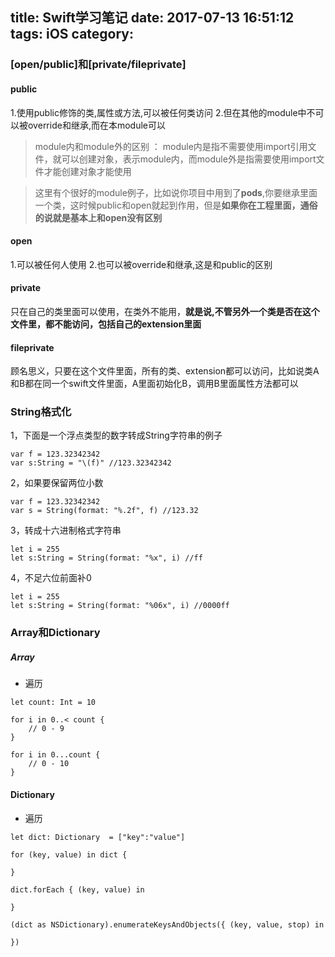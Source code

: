 title: Swift学习笔记
date: 2017-07-13 16:51:12
tags: iOS
category:
---

### [open/public]和[private/fileprivate]

#### public

1.使用public修饰的类,属性或方法,可以被任何类访问
2.但在其他的module中不可以被override和继承,而在本module可以

>module内和module外的区别 ： module内是指不需要使用import引用文件，就可以创建对象，表示module内，而module外是指需要使用import文件才能创建对象才能使用

> 这里有个很好的module例子，比如说你项目中用到了**pods**,你要继承里面一个类，这时候public和open就起到作用，但是**如果你在工程里面，通俗的说就是基本上和open没有区别**

#### open
1.可以被任何人使用
2.也可以被override和继承,这是和public的区别

#### private
只在自己的类里面可以使用，在类外不能用，**就是说,不管另外一个类是否在这个文件里，都不能访问，包括自己的extension里面**

#### fileprivate
顾名思义，只要在这个文件里面，所有的类、extension都可以访问，比如说类A和B都在同一个swift文件里面，A里面初始化B，调用B里面属性方法都可以

### String格式化
1，下面是一个浮点类型的数字转成String字符串的例子

```
var f = 123.32342342
var s:String = "\(f)" //123.32342342
```


2，如果要保留两位小数
```
var f = 123.32342342
var s = String(format: "%.2f", f) //123.32
```
3，转成十六进制格式字符串
```
let i = 255
let s:String = String(format: "%x", i) //ff
```
4，不足六位前面补0
```
let i = 255
let s:String = String(format: "%06x", i) //0000ff
```

### Array和Dictionary
##### Array
* 遍历

```
let count: Int = 10

for i in 0..< count {
    // 0 - 9
}

for i in 0...count {
    // 0 - 10
}

```

#### Dictionary
* 遍历

```
let dict: Dictionary  = ["key":"value"]

for (key, value) in dict {

}

dict.forEach { (key, value) in

}

(dict as NSDictionary).enumerateKeysAndObjects({ (key, value, stop) in

})

```
